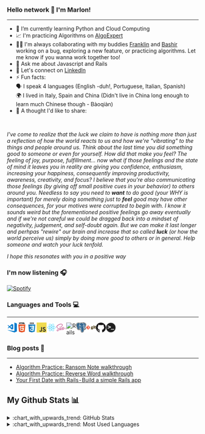 ### Hello network 👋  I'm Marlon!
---
- 🌱 I’m currently learning Python and Cloud Computing
- 📈 I'm practicing Algorithms on [AlgoExpert](https://www.algoexpert.io/questions)
- :fist_right::fist_left: I'm always collaborating with my buddies [Franklin](https://github.com/fbado66) and [Bashir](https://github.com/bashir2017) working on a bug, exploring a new feature, or practicing algorithms. Let me know if you wanna work together too!
- 💬 Ask me about Javascript and Rails
- :necktie: Let's connect on [LinkedIn](https://www.linkedin.com/in/marlon-braga/)
- :zap: Fun facts:<br/> 
     :speaking_head: I speak 4 languages (English -duh!, Portuguese, Italian, Spanish)<br/>
     :earth_africa: I lived in Italy, Spain and China (Didn't live in China long enough to learn much Chinese though - Bàoqiàn)<br/>
- :deciduous_tree: A thought I'd like to share:

<br/>

   _I've come to realize that the luck we claim to have is nothing more than just a reflection of how the world reacts to us and how we're "vibrating" to the things and people around us. Think about the last time you did something good to someone or even for yourself. How did that make you feel? The feeling of joy, purpose, fulfillment... now what if those feelings and the state of mind it leaves you in reality are giving you confidence, enthusiasm, increasing your happiness, consequently improving productivity, awareness, creativity, and focus? I believe that you're also communicating those feelings (by giving off small positive cues in your behavior) to others around you. Needless to say you need to __want__ to do good (your WHY is important) for merely doing something just to __feel__ good may have other consequences, for your motives were corrupted to begin with. I know it sounds weird but the forementioned positive feelings go away eventually and if we're not careful we could be dragged back into a mindset of negativity, judgement, and self-doubt again. But we can make it last longer and perhpas "rewire" our brain and increase that so called __luck__ (or how the world perceive us) simply by doing more good to others or in general. Help someone and watch your luck tenfold._    
     
_I hope this resonates with you in a positive way_
<br/>

### I'm now listening :headphones:

[![Spotify](https://novatorem-six-rho.vercel.app/api/spotify)](https://open.spotify.com/user/1222217528)

### Languages and Tools :computer:
---
<div>
<img align="left" alt="Visual Studio Code" width="26px" src="https://raw.githubusercontent.com/github/explore/80688e429a7d4ef2fca1e82350fe8e3517d3494d/topics/visual-studio-code/visual-studio-code.png" />

<img align="left" alt="HTML5" width="26px" src="https://raw.githubusercontent.com/github/explore/80688e429a7d4ef2fca1e82350fe8e3517d3494d/topics/html/html.png" />

<img align="left" alt="CSS3" width="26px" src="https://raw.githubusercontent.com/github/explore/80688e429a7d4ef2fca1e82350fe8e3517d3494d/topics/css/css.png" />

<img align="left" alt="JavaScript" width="26px" src="https://raw.githubusercontent.com/github/explore/80688e429a7d4ef2fca1e82350fe8e3517d3494d/topics/javascript/javascript.png" />

<img align="left" alt="React" width="26px" src="https://raw.githubusercontent.com/github/explore/80688e429a7d4ef2fca1e82350fe8e3517d3494d/topics/react/react.png" />

<img align="left" alt="Sass" width="26px" src="https://raw.githubusercontent.com/github/explore/80688e429a7d4ef2fca1e82350fe8e3517d3494d/topics/sass/sass.png" />

<img align="left" alt="Rails" width="26px" src="https://cdn3.iconfinder.com/data/icons/popular-services-brands-vol-2/512/ruby-on-rails-512.png" />

<img align="left" alt="postgreSQL" width="26px" src="https://raw.githubusercontent.com/github/explore/80688e429a7d4ef2fca1e82350fe8e3517d3494d/topics/postgresql/postgresql.png" />

<img align="left" alt="Git" width="26px" src="https://raw.githubusercontent.com/github/explore/80688e429a7d4ef2fca1e82350fe8e3517d3494d/topics/git/git.png" />

<img align="left" alt="GitHub" width="26px" src="https://raw.githubusercontent.com/github/explore/78df643247d429f6cc873026c0622819ad797942/topics/github/github.png" />

<img align="left" alt="Terminal" width="26px" src="https://raw.githubusercontent.com/github/explore/80688e429a7d4ef2fca1e82350fe8e3517d3494d/topics/terminal/terminal.png" />
</div>

<br />
<br />

### Blog posts :newspaper:
---

- [Algorithm Practice: Ransom Note walkthrough](https://medium.com/@rdg.brg/algorithm-practice-ransom-note-walkthrough-b89cfcb25324)
- [Algorithm Practice: Reverse Word walkthrough](https://medium.com/@rdg.brg/algorithm-practice-reverse-word-walkthrough-a1d8d4535abd)
- [Your First Date with Rails - Build a simple Rails app](https://medium.com/@rdg.brg/your-first-date-with-rails-build-a-simple-rails-app-and-learn-a-few-dating-tips-728253ecc15c)


My Github Stats :bar_chart:
---
<details>
  <summary>:chart_with_upwards_trend: GitHub Stats</summary>

  <img align="left" alt="Marlon's GitHub Stats" src="https://github-readme-stats.vercel.app/api?username=mrdbrg&show_icons=true&hide_border=true"/>

</details>

<details>
  <summary>:chart_with_upwards_trend: Most Used Languages</summary>

<img align="left" alt="Marlon's GitHub Top Languages" src="https://github-readme-stats.vercel.app/api/top-langs/?username=mrdbrg" />

</details>

